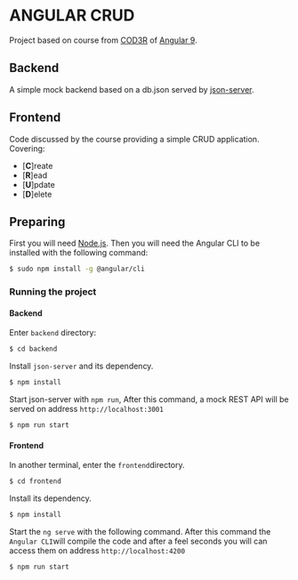 # ANGULAR CRUD

Project based on course from [COD3R](https://www.cod3r.com.br) of [Angular 9](https://angular.io).

## Backend

A simple mock backend based on a db.json served by [json-server](https://my-json-server.typicode.com/).

## Frontend

Code discussed by the course providing a simple CRUD application.
Covering:

- [**C**]reate
- [**R**]ead
- [**U**]pdate
- [**D**]elete

## Preparing

First you will need [Node.js](https://nodejs.org).
Then you will need the Angular CLI to be installed with the following command:

```bash
$ sudo npm install -g @angular/cli
```

### Running the project

#### Backend

Enter `backend` directory:

```bash
$ cd backend
```

Install `json-server` and its dependency.

```bash
$ npm install
```

Start json-server with `npm run`,
After this command, a mock REST API will be served on address `http://localhost:3001`

```bash
$ npm run start
```

#### Frontend

In another terminal, enter the `frontend`directory.

```bash
$ cd frontend
```

Install its dependency.

```bash
$ npm install
```

Start the `ng serve` with the following command.
After this command the `Angular CLI`will compile the code and after a feel seconds you will can access them on address `http://localhost:4200`

```bash
$ npm run start
```

